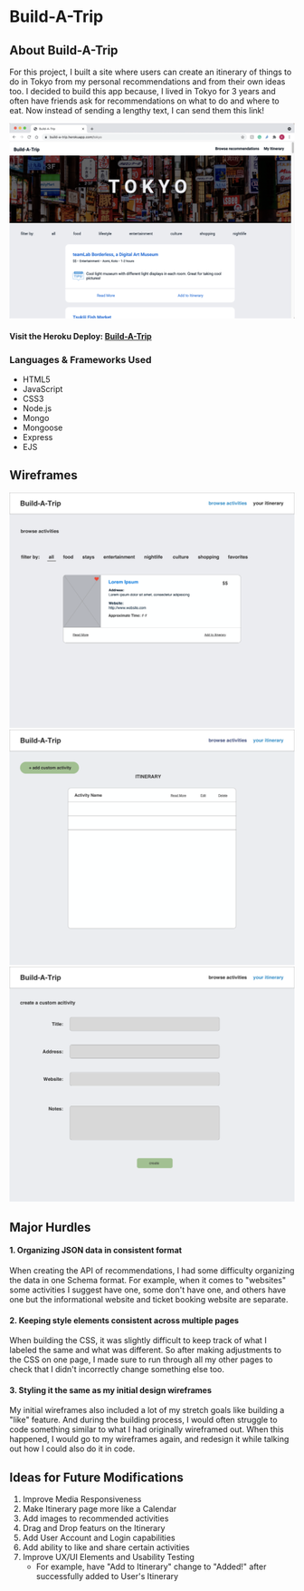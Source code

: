 # Build-A-Trip

## About Build-A-Trip
For this project, I built a site where users can create an itinerary of things to do in Tokyo from my personal recommendations and from their own ideas too. I decided to build this app because, I lived in Tokyo for 3 years and often have friends ask for recommendations on what to do and where to eat. Now instead of sending a lengthy text, I can send them this link!

<img src="/public/img/BAT_deployed_browse.png">

#### Visit the Heroku Deploy: [Build-A-Trip](https://build-a-trip.herokuapp.com/tokyo)

### Languages & Frameworks Used
- HTML5
- JavaScript
- CSS3
- Node.js
- Mongo
- Mongoose
- Express
- EJS

## Wireframes
<img src="/public/img/browse-activities.png">
<img src="/public/img/your-itinerary.png"> 
<img src="/public/img/create-form-pg.png">


## Major Hurdles
#### 1. Organizing JSON data in consistent format
When creating the API of recommendations, I had some difficulty organizing the data in one Schema format. For example, when it comes to "websites" some activities I suggest have one, some don't have one, and others have one but the informational website and ticket booking website are separate. 

#### 2. Keeping style elements consistent across multiple pages
When building the CSS, it was slightly difficult to keep track of what I labeled the same and what was different. So after making adjustments to the CSS on one page, I made sure to run through all my other pages to check that I didn't incorrectly change something else too.

#### 3. Styling it the same as my initial design wireframes
My initial wireframes also included a lot of my stretch goals like building a "like" feature. And during the building process, I would often struggle to code something similar to what I had originally wireframed out. When this happened, I would go to my wireframes again, and redesign it while talking out how I could also do it in code. 

## Ideas for Future Modifications
1. Improve Media Responsiveness
2. Make Itinerary page more like a Calendar
3. Add images to recommended activities
4. Drag and Drop featurs on the Itinerary
5. Add User Account and Login capabilities
6. Add ability to like and share certain activities
7. Improve UX/UI Elements and Usability Testing
    - For example, have "Add to Itinerary" change to "Added!" after successfully added to User's Itinerary